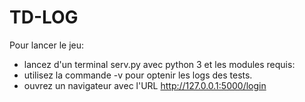 # TD-LOG

Pour lancer le jeu:

* lancez d'un terminal serv.py avec python 3 et les modules requis:
* utilisez la commande -v pour optenir les logs des tests.
* ouvrez un navigateur avec l'URL http://127.0.0.1:5000/login
